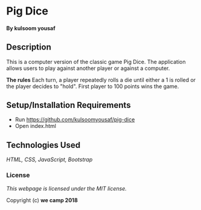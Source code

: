 # Pig Dice

#### By **kulsoom yousaf**

## Description

This is a computer version of the classic game Pig Dice. The application allows users to play against another player or against a computer.

**The rules**
Each turn, a player repeatedly rolls a die until either a 1 is rolled or the player decides to "hold". First player to 100 points wins the game.

## Setup/Installation Requirements

* Run https://github.com/kulsoomyousaf/pig-dice
* Open index.html

## Technologies Used

_HTML,
CSS,
JavaScript,
Bootstrap_

### License

*This webpage is licensed under the MIT license.*

Copyright (c) **we camp 2018**
